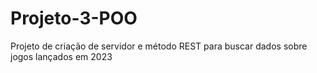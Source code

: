 # Projeto-3-POO
Projeto de criação de servidor e método REST para buscar dados sobre jogos lançados em 2023

